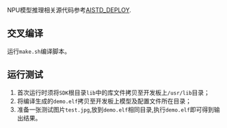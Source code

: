 NPU模型推理相关源代码参考[AISTD_DEPLOY](https://github.com/Spratumn/AISTD_DEPLOY.git).

## 交叉编译

运行`make.sh`编译脚本。

## 运行测试

1. 首次运行时须将`SDK`根目录`lib`中的库文件拷贝至开发板上`/usr/lib`目录；
2. 将编译生成的`demo.elf`拷贝至开发板上模型及配置文件所在目录；
3. 准备一张测试图片`test.jpg`,放到`demo.elf`相同目录,执行`demo.elf`即可得到输出结果。
